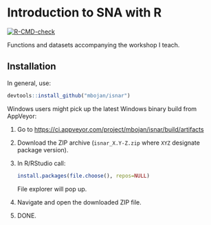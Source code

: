 # Introduction to SNA with R

<!-- badges: start -->
[![R-CMD-check](https://github.com/mbojan/isnar/workflows/R-CMD-check/badge.svg)](https://github.com/mbojan/isnar/actions)
<!-- badges: end -->

Functions and datasets accompanying the workshop I teach.

## Installation

In general, use:

``` r
devtools::install_github("mbojan/isnar")
```

Windows users might pick up the latest Windows binary build from AppVeyor:

1. Go to <https://ci.appveyor.com/project/mbojan/isnar/build/artifacts>

2. Download the ZIP archive (`isnar_X.Y-Z.zip` where `XYZ` designate package version).

3. In R/RStudio call:

	```r
	install.packages(file.choose(), repos=NULL)
	```

    File explorer will pop up.

4. Navigate and open the downloaded ZIP file.

5. DONE.
